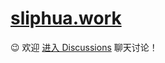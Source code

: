 # [sliphua.work](https://sliphua.work/)

😉 欢迎 [进入 Discussions](https://github.com/PaperStrike/blog/discussions) 聊天讨论！
